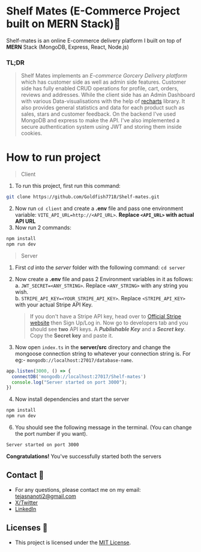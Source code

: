 # **Shelf Mates** (E-Commerce Project built on MERN Stack)🚀

Shelf-mates is an online E-commerce delivery platform I built on top of **MERN** Stack (MongoDB, Express, React, Node.js)

### TL;DR
> Shelf Mates implements an *E-commerce Gorcery Delivery platform* which has customer side as well as admin side features. Customer side has fully enabled CRUD operations for profile, cart, orders, reviews and addresses.
> While the client side has an Admin Dashboard with various Data-visualisations with the help of [recharts](https://recharts.org/en-US/) library. It also provides general statistics and data for each product such as sales, stars and customer feedback.
> On the backend I've used MongoDB and express to make the API. I've also implemented a secure authentication system using JWT and storing them inside cookies.

 # How to run project

> Client
  1. To run this project, first run this command:  
  ```bash
  git clone https://github.com/Goldfish7718/Shelf-mates.git
  ```
  2. Now run `cd client` and create a **.env** file and pass one environment variable: `VITE_API_URL=http://<API_URL>`. **Replace `<API_URL>` with actual API URL**
  3. Now run 2 commands:
  ```bash
  npm install
  npm run dev
  ```

> Server
  1. First *cd* into the *server* folder with the following command: `cd server`
  2. Now create a **.env** file and pass 2 Environment variables in it as follows:<br>
      a. `JWT_SECRET=<ANY_STRING>`. Replace `<ANY_STRING>` with any string you wish.<br>
      b. `STRIPE_API_KEY=<YOUR_STRIPE_API_KEY>`. Replace `<STRIPE_API_KEY>` with your actual Stripe API Key.

      > If you don't have a Stripe API key, head over to [Official Stripe website](https://stripe.com/en-in) then Sign Up/Log in. Now go to developers tab and you should see **two**
      > API keys. A ***Publishable Key*** and a ***Secret key***. Copy the **Secret key** and paste it.
      
  3. Now open `index.ts` in the **server/src** directory and change the mongoose connection string to whatever your connection string is. For eg:- `mongodb://localhost:27017/database-name`.

  ```javascript
  app.listen(3000, () => {
    connectDB('mongodb://localhost:27017/Shelf-mates')
    console.log("Server started on port 3000");    
  })
  ```

  4. Now install dependencies and start the server

  ```bash
  npm install
  npm run dev
  ```
  
  6. You should see the following message in the terminal. (You can change the port number if you want).

  ```bash
  Server started on port 3000
  ```
  **Congratulations!** You've successfully started both the servers

## Contact 🔗

- For any questions, please contact me on my email: [tejasnanoti2@gmail.com](mailto:tejasnanoti2@gmail.com)
- [X/Twitter](https://twitter.com/tejas_jsx)
- [LinkedIn](https://www.linkedin.com/in/tejas-nanoti-23965823b/)

## Licenses 📃

- This project is licensed under the [MIT License](LICENSE).

